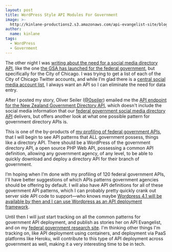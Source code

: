 ```yaml
---
layout: post
title: WordPress Style API Modules For Government
image: >-
  http://kinlane-productions2.s3.amazonaws.com/api-evangelist-site/blog/newzealand-government-banner.png
author:
  name: kinlane
tags:
  - WordPress
  - Government
---
```

The other night I was [writing about the need for a social media directory API](http://kinlane.com/2014/08/18/all-government-should-have-a-social-media-directory-api/), like the one [the GSA has launched for the federal government](http://www.usa.gov/About/developer-resources/federal-agency-directory/), but specifically for the City of Chicago. I was trying to get a list of each of the City of Chicago Twitter accounts, and while I’m glad there is a [central social media account list](http://www.cityofchicago.org/city/en/narr/misc/social_media.html), I always want an API so I can eliminate the need for data entry.

After I posted my story, Oliver Seiler ([@0seiler](https://twitter.com/0seiler)) emailed me the [API endpoint for the New Zealand Government Directory API](https://www.govt.nz/api/v1), which doesn't include the social media information that our [federal government social media directory API](http://www.usa.gov/About/developer-resources/social-media-registry.shtml) delivers, but offers another look at what one possible pattern for government directory APIs is.

This is one of the by-products of [my profiling of federal government APIs](http://apievangelist.com/2014/07/10/low-hanging-fruit-for-api-discovery-in-the-federal-government/), that I will begin to see API patterns that ALL government possess, things like a directory API. There should be a WordPress of the government directory API, a open source PHP Web API, possessing a common API definition, allowing any government agency, of any level, to be able to quickly download and deploy a directory API for their branch of government.

I’m hoping when I’m done with my profiling of 120 federal government APIs, I'll have better suggestions of which APIs patterns government agencies should be offering by default. I will also have API definitions for all of these government API patterns, which I can probably pretty quickly crank out server side API code to support—who knows maybe [Wordpress 4.1 will be available by then and I can use Wordpress as an API deployment framework](http://apievangelist.com/2014/08/02/everyone-is-about-to-get-an-api-with-the-new-wordpress-api/).

Until then I will just start tracking on all the common patterns for government API deployment, and publish as stories her on API Evangelist, and on my [federal government research site](http://federal-government.apievangelist.com/). I'm thinking other things I'm tracking on, like API deployment using containers, and deployment via PaaS platforms like Heroku, will contribute to this type of API deployment across government as well, making it a very interesting time to be in tech.